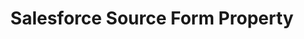 ---
content-type: "api-form"
form-type: "source"
key: "source-form-properties-salesforce-object"

title: "Salesforce Source Form Property"
description: "{{ api.form-properties.source-forms.salesforce.description }}"

object-attributes:
  - name: "api_type"
    type: "string"
    required: true
    description: "The Salesforce API Stitch should use to extract data. Possible values are `REST` or `BULK`. [Read about the pros and cons of each API here]({{ site.baseurl }}/integrations/saas/salesforce#bulk-vs-rest-api)."

  - name: "is_sandbox"
    type: "string"
    required: false
    description: "If `true`, the Salesforce account being connected is a sandbox."

  - name: "frequency_in_minutes"
    type: "string"
    required: true
    description: |
      {{ connect.common.attributes.frequency | replace: "[INTEGRATION]","Salesforce" }}

  - name: "anchor_time"
    type: "string"
    required: false
    description: |
      {{ connect.common.attributes.anchor-time }}

  - name: "quota_percent_per_run"
    type: "string"
    required: false
    description: "The maximum percentage of Salesforce API quota allowed per replication job."

  - name: "quota_percent_total"
    type: "string"
    required: false
    description: "The maximum percentage of Salesforce API quota allowed per day."

  - name: "select_fields_by_default"
    type: "string"
    required: true
    description: "If `true`, Stitch will automatically set new fields added in Salesforce to replicate."

  - name: "start_date"
    type: "string"
    required: true
    description: |
      {{ connect.common.attributes.start-date | replace: "[INTEGRATION]","Salesforce" }}

examples:
  - code: |
      {  
       "type":"platform.salesforce",
       "properties":{
          "api_type":"BULK",
          "is_sandbox":"false",
          "frequency_in_minutes":"1440",
          "anchor_time":"",
          "quota_percent_per_run":"25",
          "quota_percent_total":"80",
          "select_fields_by_default":"true",
          "start_date":"2018-01-10T00:00:00Z"
        }
      }
---